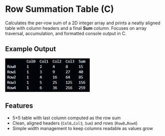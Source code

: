 # Row Summation Table (C)

Calculates the per-row sum of a 2D integer array and prints a neatly aligned table with column headers and a final **Sum** column. Focuses on array traversal, accumulation, and formatted console output in C.

## Example Output

![Row Summation Table Example](example.jpg)

## Features
- 5×5 table with last column computed as the row sum
- Clean, aligned headers (`Col0…Col3`, `Sum`) and rows (`Row0…Row4`)
- Simple width management to keep columns readable as values grow


